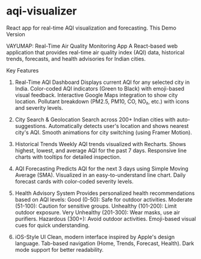 # aqi-visualizer
React app for real-time AQI visualization and forecasting.
This Demo Version

VAYUMAP: Real-Time Air Quality Monitoring App
A React-based web application that provides real-time air quality index (AQI) data, historical trends, forecasts, and health advisories for Indian cities.

Key Features
1. Real-Time AQI Dashboard
Displays current AQI for any selected city in India.
Color-coded AQI indicators (Green to Black) with emoji-based visual feedback.
Interactive Google Maps integration to show city location.
Pollutant breakdown (PM2.5, PM10, CO, NO₂, etc.) with icons and severity levels.

2. City Search & Geolocation
Search across 200+ Indian cities with auto-suggestions.
Automatically detects user's location and shows nearest city's AQI.
Smooth animations for city switching (using Framer Motion).

3. Historical Trends
Weekly AQI trends visualized with Recharts.
Shows highest, lowest, and average AQI for the past 7 days.
Responsive line charts with tooltips for detailed inspection.

4. AQI Forecasting
Predicts AQI for the next 3 days using Simple Moving Average (SMA).
Visualized in an easy-to-understand line chart.
Daily forecast cards with color-coded severity levels.

5. Health Advisory System
Provides personalized health recommendations based on AQI levels:
Good (0-50): Safe for outdoor activities.
Moderate (51-100): Caution for sensitive groups.
Unhealthy (101-200): Limit outdoor exposure.
Very Unhealthy (201-300): Wear masks, use air purifiers.
Hazardous (300+): Avoid outdoor activities.
Emoji-based visual cues for quick understanding.

6. iOS-Style UI
Clean, modern interface inspired by Apple's design language.
Tab-based navigation (Home, Trends, Forecast, Health).
Dark mode support for better readability.


